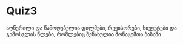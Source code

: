 # Quiz3

აღწერილი და წამოღებულია ფილმები, რეჟისორები, სიუჟეტები და გამოსვლის წლები, რომლებიც შენახულია მონაცემთა ბაზაში
